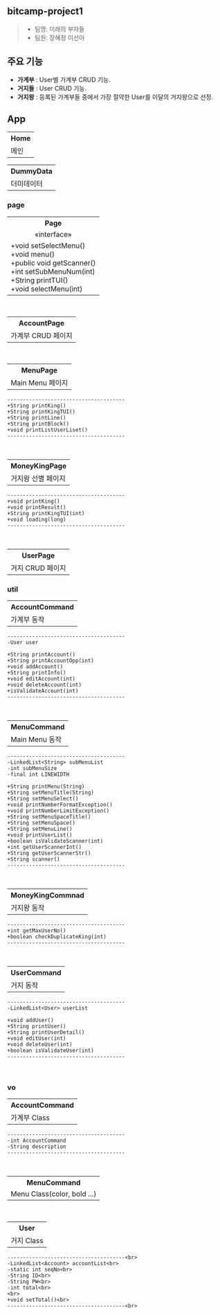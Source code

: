 ##  bitcamp-project1

<blockquote>
  <ul>
    <li> 팀명: 미래의 부자들</li>
    <li> 팀원: 장혜정 이선아</li>
  </ul>
</blockquote>

## 주요 기능

- **가계부** : User별 가계부 CRUD 기능.
- **거지들** : User CRUD 기능.
- **거지왕** : 등록된 가계부들 중에서 가장 절약한 User를 이달의 거지왕으로 선정.

## App
<table>
  <tr>
    <th>Home</th>
  </tr>
  <tr>
    <td>메인</td>
  </tr>
</table>

<table>
  <tr>
    <th>DummyData</th>
  </tr>
  <tr>
    <td>더미데이터</td>
  </tr>
</table>

### page

<table>
  <tr>
    <th>
      Page
    </th>
  </tr>
  <tr>
    <td align="center">«interface»</td>
  </tr>
  <tr>
    <td>
        +void setSelectMenu()<br>
        +void menu()<br>
        +public void getScanner()<br>
        +int setSubMenuNum(int)<br>
        +String printTUI()<br>
        +void selectMenu(int)<br>
    </td>
  </tr>
</table>
<br>
<table>
  <tr>
    <th>AccountPage</th>
  </tr>
  <tr>
    <td>가계부 CRUD 페이지</td>
  </tr>
</table>
<br>
<table>
  <tr>
    <th>MenuPage</th>
  </tr>
  <tr>
    <td>
      Main Menu 페이지
    </td>
  </tr>
</table>

```
--------------------------------------
+String printKing()
+String printKingTUI()
+String printLine()
+String printBlock()
+void printListUserLiset()
--------------------------------------
```
<br>
<table>
  <tr>
    <th>MoneyKingPage</th>
  </tr>
  <tr>
    <td>거지왕 선별 페이지</td>
  </tr>
</table>

```
--------------------------------------
+void printKing()
+void printResult()
+String printKingTUI(int)
+void loading(long)
--------------------------------------
```
<br>
<table>
  <tr>
    <th>UserPage</th>
  </tr>
  <tr>
    <td>거지 CRUD 페이지</td>
  </tr>
</table>

### util

<table>
  <tr>
    <th>AccountCommand</th>
  </tr>
  <tr>
    <td>
      가계부 동작<br>
    </td>
  </tr>
</table>

```
--------------------------------------
-User user

+String printAccount()
+String printAccountOpp(int)
+void addAccount()
+String printInfo()
+void editAccount(int)
+void deleteAccount(int)
+isValidateAccount(int)
--------------------------------------
```
<br>
<table>
  <tr>
    <th>MenuCommand</th>
  </tr>
  <tr>
    <td>Main Menu 동작</td>
  </tr>
</table>

```
--------------------------------------
-LinkedList<String> subMenuList
-int subMenuSize
-final int LINEWIDTH

+String printMenu(String)
+String setMenuTitle(String)
+String setMenuSelect()
+void printNumberFormatException()
+void printNumberLimitException()
+String setMenuSpaceTitle()
+String setMenuSpace()
+String setMenuLine()
+void printUserList()
+boolean isValidateScanner(int)
+int getUserScannerInt()
+String getUserScannerStr()
+String scanner()
--------------------------------------
```
<br>
<table>
  <tr>
    <th>MoneyKingCommnad</th>
  </tr>
  <tr>
    <td>거지왕 동작</td>
  </tr>
</table>

```
--------------------------------------
+int getMaxUserNo()
+boolean checkDuplicateKing(int)
--------------------------------------
```
<br>
<table>
  <tr>
    <th>UserCommand</th>
  </tr>
  <tr>
    <td>거지 동작</td>
  </tr>
</table>

```
--------------------------------------
-LinkedList<User> userList

+void addUser()
+String printUser()
+String printUserDetail()
+void editUser(int)
+void deleteUser(int)
+boolean isValidateUser(int)
--------------------------------------
```
<br>

### vo

<table>
  <tr>
    <th>AccountCommand</th>
  </tr>
  <tr>
    <td>가계부 Class</td>
  </tr>
</table>

```
--------------------------------------
-int AccountCommand
-String description
--------------------------------------
```
<br>
<table>
  <tr>
    <th>MenuCommand</th>
  </tr>
  <tr>
    <td>Menu Class(color, bold ...)</td>
  </tr>
</table>
<br>
<table>
  <tr>
    <th>User</th>
  </tr>
  <tr>
    <td>거지 Class</td>
  </tr>
</table>

```
--------------------------------------<br>
-LinkedList<Account> accountList<br>
-static int seqNo<br>
-String ID<br>
-String PW<br>
-int total<br>
<br>
+void setTotal()<br>
--------------------------------------<br>
```
